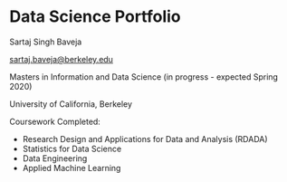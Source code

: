 # Data Science Portfolio

Sartaj Singh Baveja

sartaj.baveja@berkeley.edu

Masters in Information and Data Science (in progress - expected Spring 2020)

University of California, Berkeley

Coursework Completed:
* Research Design and Applications for Data and Analysis (RDADA)
* Statistics for Data Science
* Data Engineering
* Applied Machine Learning
